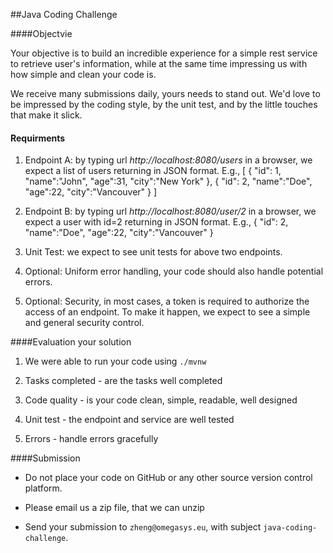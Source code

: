 ##Java Coding Challenge

####Objectvie

Your objective is to build an incredible experience for a simple rest service to retrieve user's information, while at the same time impressing us with how simple and clean your code is.

We receive many submissions daily, yours needs to stand out. We'd love to be impressed by the coding style, by the unit test, and by the little touches that make it slick.

#### Requirments
1. Endpoint A: by typing url _http://localhost:8080/users_ in a browser, we expect a list of users returning in JSON format.
E.g.,
 [
    { "id": 1, "name":"John", "age":31, "city":"New York" },
    { "id": 2, "name":"Doe", "age":22, "city":"Vancouver" }
 ]
 
2. Endpoint B: by typing url _http://localhost:8080/user/2_ in a browser, we expect a user with id=2 returning in JSON format.
    E.g., { "id": 2, "name":"Doe", "age":22, "city":"Vancouver" }
    
3. Unit Test: we expect to see unit tests for above two endpoints.

4. Optional: Uniform error handling, your code should also handle potential errors.

5. Optional: Security, in most cases, a token is required to authorize the access of an endpoint. To make it happen, we expect to see a simple and general security control.

####Evaluation your solution

1. We were able to run your code using `./mvnw`

2. Tasks completed - are the tasks well completed

3. Code quality - is your code clean, simple, readable, well designed

4. Unit test - the endpoint and service are well tested

5. Errors - handle errors gracefully

####Submission

* Do not place your code on GitHub or any other source version control platform.

* Please email us a zip file, that we can unzip

* Send your submission to `zheng@omegasys.eu`, with subject `java-coding-challenge`.